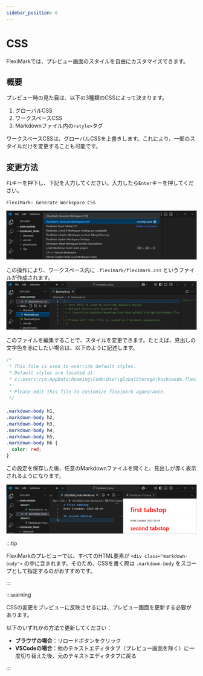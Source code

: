 ```yaml
---
sidebar_position: 6
---
```


# CSS

FlexiMarkでは、プレビュー画面のスタイルを自由にカスタマイズできます。

## 概要

プレビュー時の見た目は、以下の3種類のCSSによって決まります。

1. グローバルCSS
2. ワークスペースCSS
3. Markdownファイル内の`<style>`タグ

ワークスペースCSSは、グローバルCSSを上書きします。これにより、一部のスタイルだけを変更することも可能です。

## 変更方法

`F1`キーを押下し、下記を入力してください。入力したら`Enter`キーを押してください。
```plaintext
FlexiMark: Generate Workspace CSS
```
![](img/css/00_command_parette.png)

この操作により、ワークスペース内に `.fleximark/fleximark.css` というファイルが作成されます。
![](img/css/01_gen_workspace_css.png)

このファイルを編集することで、スタイルを変更できます。たとえば、見出しの文字色を赤にしたい場合は、以下のように記述します。

```css title=".fleximark/fleximark.css" {9-16}
/* 
 * This file is used to override default styles.
 * Default styles are located at:
 * c:\Users\ryo\AppData\Roaming\Code\User\globalStorage\kashiwade.fleximark\fleximark.css
 * 
 * Please edit this file to customize fleximark appearance.
 */

.markdown-body h1,
.markdown-body h2,
.markdown-body h3,
.markdown-body h4,
.markdown-body h5,
.markdown-body h6 {
  color: red;
}
```

この設定を保存した後、任意のMarkdownファイルを開くと、見出しが赤く表示されるようになります。

![](img/css/02_css_change_example.png)

:::tip

FlexiMarkのプレビューでは、すべてのHTML要素が `<div class="markdown-body">` の中に含まれます。そのため、CSSを書く際は `.markdown-body` をスコープとして指定するのがおすすめです。

:::

:::warning

CSSの変更をプレビューに反映させるには、プレビュー画面を更新する必要があります。

以下のいずれかの方法で更新してください：

- **ブラウザの場合**：リロードボタンをクリック
- **VSCodeの場合**：他のテキストエディタタブ（プレビュー画面を除く）に一度切り替えた後、元のテキストエディタタブに戻る

:::